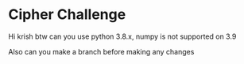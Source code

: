 # Cipher Challenge

Hi krish
btw can you use python 3.8.x, numpy is not supported on 3.9



Also can you make a branch before making any changes
